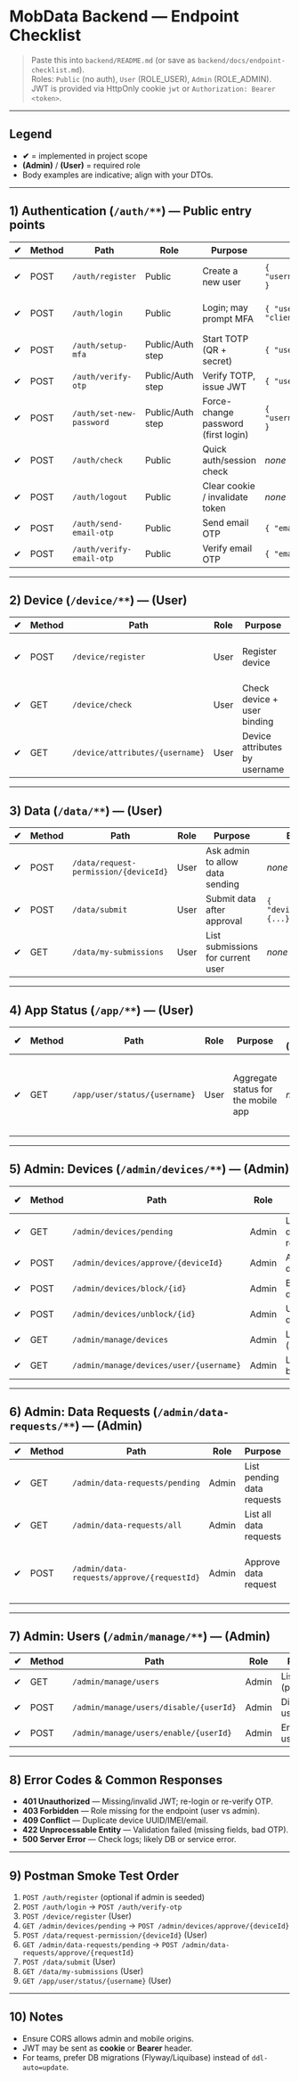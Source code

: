 # MobData Backend — Endpoint Checklist

> Paste this into `backend/README.md` (or save as `backend/docs/endpoint-checklist.md`).  
> Roles: `Public` (no auth), `User` (ROLE_USER), `Admin` (ROLE_ADMIN). JWT is provided via HttpOnly cookie `jwt` or `Authorization: Bearer <token>`.

---

## Legend
- **✔** = implemented in project scope
- **(Admin)** / **(User)** = required role
- Body examples are indicative; align with your DTOs.

---

## 1) Authentication (`/auth/**`) — Public entry points

| ✔ | Method | Path | Role | Purpose | Body (JSON) | Notes |
|---|--------|------|------|---------|-------------|------|
| ✔ | POST | `/auth/register` | Public | Create a new user | `{ "username","password","email" }` | Password stored as BCrypt |
| ✔ | POST | `/auth/login` | Public | Login; may prompt MFA | `{ "username","password", "client":"mob" }` | Returns MFA prompt or partial/session |
| ✔ | POST | `/auth/setup-mfa` | Public/Auth step | Start TOTP (QR + secret) | `{ "username","password" }` | Use for first-time MFA setup |
| ✔ | POST | `/auth/verify-otp` | Public/Auth step | Verify TOTP, issue JWT | `{ "username","otp" }` | Sets cookie or return token |
| ✔ | POST | `/auth/set-new-password` | Public/Auth step | Force-change password (first login) | `{ "username","otp","newPassword" }` | Requires valid OTP |
| ✔ | POST | `/auth/check` | Public | Quick auth/session check | _none_ | Useful for health UI |
| ✔ | POST | `/auth/logout` | Public | Clear cookie / invalidate token | _none_ | If cookie-based flow |
| ✔ | POST | `/auth/send-email-otp` | Public | Send email OTP | `{ "email" }` | For email verification |
| ✔ | POST | `/auth/verify-email-otp` | Public | Verify email OTP | `{ "email","otp" }` | Marks email verified |

---

## 2) Device (`/device/**`) — (User)

| ✔ | Method | Path | Role | Purpose | Body (JSON) | Notes |
|---|--------|------|------|---------|-------------|------|
| ✔ | POST | `/device/register` | User | Register device | `{ "uuid","model","os","imei?", "label?" }` | Sets `verified=false`, returns `deviceId`/token |
| ✔ | GET | `/device/check` | User | Check device + user binding | _none_ | Confirms `verified` & token validity |
| ✔ | GET | `/device/attributes/{username}` | User | Device attributes by username | _none_ | Admin/Support may not need this |

---

## 3) Data (`/data/**`) — (User)

| ✔ | Method | Path | Role | Purpose | Body (JSON) | Notes |
|---|--------|------|------|---------|-------------|------|
| ✔ | POST | `/data/request-permission/{deviceId}` | User | Ask admin to allow data sending | _none_ or `{ "reason?" }` | Creates `DeviceDataRequest (pending)` |
| ✔ | POST | `/data/submit` | User | Submit data after approval | `{ "deviceId","payload":{...} }` | Fails unless approved |
| ✔ | GET | `/data/my-submissions` | User | List submissions for current user | _none_ | Optional filters via query |

---

## 4) App Status (`/app/**`) — (User)

| ✔ | Method | Path | Role | Purpose | Body (JSON) | Notes |
|---|--------|------|------|---------|-------------|------|
| ✔ | GET | `/app/user/status/{username}` | User | Aggregate status for the mobile app | _none_ | Email verified, device verified, data permission, blocked |

---

## 5) Admin: Devices (`/admin/devices/**`) — (Admin)

| ✔ | Method | Path | Role | Purpose | Body (JSON) | Notes |
|---|--------|------|------|---------|-------------|------|
| ✔ | GET | `/admin/devices/pending` | Admin | List pending device registrations | _none_ | Pagination optional |
| ✔ | POST | `/admin/devices/approve/{deviceId}` | Admin | Approve device | _none_ | Sets `verified=true` |
| ✔ | POST | `/admin/devices/block/{id}` | Admin | Block a device | _none_ | Sets blocked flag |
| ✔ | POST | `/admin/devices/unblock/{id}` | Admin | Unblock a device | _none_ | Clears blocked flag |
| ✔ | GET | `/admin/manage/devices` | Admin | List devices (all) | query: `page,size` | For admin tables |
| ✔ | GET | `/admin/manage/devices/user/{username}` | Admin | List devices by user | _none_ | |

---

## 6) Admin: Data Requests (`/admin/data-requests/**`) — (Admin)

| ✔ | Method | Path | Role | Purpose | Body (JSON) | Notes |
|---|--------|------|------|---------|-------------|------|
| ✔ | GET | `/admin/data-requests/pending` | Admin | List pending data requests | _none_ | |
| ✔ | GET | `/admin/data-requests/all` | Admin | List all data requests | query: `page,size,status?` | |
| ✔ | POST | `/admin/data-requests/approve/{requestId}` | Admin | Approve data request | _none_ | Enables data sending for device |

---

## 7) Admin: Users (`/admin/manage/**`) — (Admin)

| ✔ | Method | Path | Role | Purpose | Body (JSON) | Notes |
|---|--------|------|------|---------|-------------|------|
| ✔ | GET | `/admin/manage/users` | Admin | List users (paginated) | query: `page,size,search?` | |
| ✔ | POST | `/admin/manage/users/disable/{userId}` | Admin | Disable user | _none_ | |
| ✔ | POST | `/admin/manage/users/enable/{userId}` | Admin | Enable user | _none_ | |

---

## 8) Error Codes & Common Responses

- **401 Unauthorized** — Missing/invalid JWT; re-login or re-verify OTP.
- **403 Forbidden** — Role missing for the endpoint (user vs admin).
- **409 Conflict** — Duplicate device UUID/IMEI/email.
- **422 Unprocessable Entity** — Validation failed (missing fields, bad OTP).
- **500 Server Error** — Check logs; likely DB or service error.

---

## 9) Postman Smoke Test Order

1. `POST /auth/register` (optional if admin is seeded)  
2. `POST /auth/login` → `POST /auth/verify-otp`  
3. `POST /device/register` (User)  
4. `GET /admin/devices/pending` → `POST /admin/devices/approve/{deviceId}`  
5. `POST /data/request-permission/{deviceId}` (User)  
6. `GET /admin/data-requests/pending` → `POST /admin/data-requests/approve/{requestId}`  
7. `POST /data/submit` (User)  
8. `GET /data/my-submissions` (User)  
9. `GET /app/user/status/{username}` (User)

---

## 10) Notes
- Ensure CORS allows admin and mobile origins.
- JWT may be sent as **cookie** or **Bearer** header.
- For teams, prefer DB migrations (Flyway/Liquibase) instead of `ddl-auto=update`.

